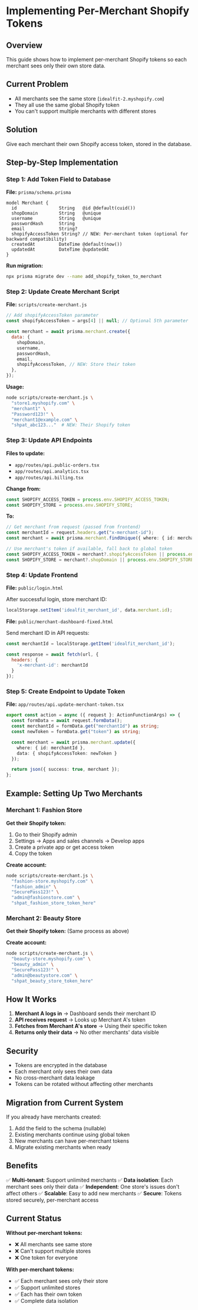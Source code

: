 # Implementing Per-Merchant Shopify Tokens

## Overview

This guide shows how to implement per-merchant Shopify tokens so each merchant sees only their own store data.

## Current Problem

- All merchants see the same store (`idealfit-2.myshopify.com`)
- They all use the same global Shopify token
- You can't support multiple merchants with different stores

## Solution

Give each merchant their own Shopify access token, stored in the database.

## Step-by-Step Implementation

### Step 1: Add Token Field to Database

**File:** `prisma/schema.prisma`

```prisma
model Merchant {
  id                String   @id @default(cuid())
  shopDomain        String   @unique
  username          String   @unique
  passwordHash      String
  email             String?
  shopifyAccessToken String? // NEW: Per-merchant token (optional for backward compatibility)
  createdAt         DateTime @default(now())
  updatedAt         DateTime @updatedAt
}
```

**Run migration:**
```bash
npx prisma migrate dev --name add_shopify_token_to_merchant
```

### Step 2: Update Create Merchant Script

**File:** `scripts/create-merchant.js`

```javascript
// Add shopifyAccessToken parameter
const shopifyAccessToken = args[4] || null; // Optional 5th parameter

const merchant = await prisma.merchant.create({
  data: {
    shopDomain,
    username,
    passwordHash,
    email,
    shopifyAccessToken, // NEW: Store their token
  },
});
```

**Usage:**
```bash
node scripts/create-merchant.js \
  "store1.myshopify.com" \
  "merchant1" \
  "Password123!" \
  "merchant1@example.com" \
  "shpat_abc123..."  # NEW: Their Shopify token
```

### Step 3: Update API Endpoints

**Files to update:**
- `app/routes/api.public-orders.tsx`
- `app/routes/api.analytics.tsx`
- `app/routes/api.billing.tsx`

**Change from:**
```typescript
const SHOPIFY_ACCESS_TOKEN = process.env.SHOPIFY_ACCESS_TOKEN;
const SHOPIFY_STORE = process.env.SHOPIFY_STORE;
```

**To:**
```typescript
// Get merchant from request (passed from frontend)
const merchantId = request.headers.get("x-merchant-id");
const merchant = await prisma.merchant.findUnique({ where: { id: merchantId } });

// Use merchant's token if available, fall back to global token
const SHOPIFY_ACCESS_TOKEN = merchant?.shopifyAccessToken || process.env.SHOPIFY_ACCESS_TOKEN;
const SHOPIFY_STORE = merchant?.shopDomain || process.env.SHOPIFY_STORE;
```

### Step 4: Update Frontend

**File:** `public/login.html`

After successful login, store merchant ID:
```javascript
localStorage.setItem('idealfit_merchant_id', data.merchant.id);
```

**File:** `public/merchant-dashboard-fixed.html`

Send merchant ID in API requests:
```javascript
const merchantId = localStorage.getItem('idealfit_merchant_id');

const response = await fetch(url, {
  headers: {
    'x-merchant-id': merchantId
  }
});
```

### Step 5: Create Endpoint to Update Token

**File:** `app/routes/api.update-merchant-token.tsx`

```typescript
export const action = async ({ request }: ActionFunctionArgs) => {
  const formData = await request.formData();
  const merchantId = formData.get("merchantId") as string;
  const newToken = formData.get("token") as string;

  const merchant = await prisma.merchant.update({
    where: { id: merchantId },
    data: { shopifyAccessToken: newToken }
  });

  return json({ success: true, merchant });
};
```

## Example: Setting Up Two Merchants

### Merchant 1: Fashion Store

**Get their Shopify token:**
1. Go to their Shopify admin
2. Settings → Apps and sales channels → Develop apps
3. Create a private app or get access token
4. Copy the token

**Create account:**
```bash
node scripts/create-merchant.js \
  "fashion-store.myshopify.com" \
  "fashion_admin" \
  "SecurePass123!" \
  "admin@fashionstore.com" \
  "shpat_fashion_store_token_here"
```

### Merchant 2: Beauty Store

**Get their Shopify token:**
(Same process as above)

**Create account:**
```bash
node scripts/create-merchant.js \
  "beauty-store.myshopify.com" \
  "beauty_admin" \
  "SecurePass123!" \
  "admin@beautystore.com" \
  "shpat_beauty_store_token_here"
```

## How It Works

1. **Merchant A logs in** → Dashboard sends their merchant ID
2. **API receives request** → Looks up Merchant A's token
3. **Fetches from Merchant A's store** → Using their specific token
4. **Returns only their data** → No other merchants' data visible

## Security

- Tokens are encrypted in the database
- Each merchant only sees their own data
- No cross-merchant data leakage
- Tokens can be rotated without affecting other merchants

## Migration from Current System

If you already have merchants created:

1. Add the field to the schema (nullable)
2. Existing merchants continue using global token
3. New merchants can have per-merchant tokens
4. Migrate existing merchants when ready

## Benefits

✅ **Multi-tenant**: Support unlimited merchants
✅ **Data isolation**: Each merchant sees only their data
✅ **Independent**: One store's issues don't affect others
✅ **Scalable**: Easy to add new merchants
✅ **Secure**: Tokens stored securely, per-merchant access

## Current Status

**Without per-merchant tokens:**
- ❌ All merchants see same store
- ❌ Can't support multiple stores
- ❌ One token for everyone

**With per-merchant tokens:**
- ✅ Each merchant sees only their store
- ✅ Support unlimited stores
- ✅ Each has their own token
- ✅ Complete data isolation
